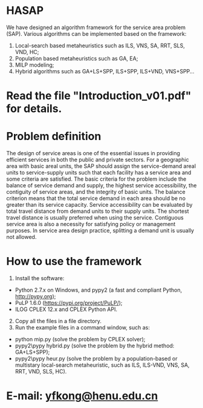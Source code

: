 # HASAP
We have designed an algorithm framework for the service area problem (SAP). Various algorithms can be implemented based on the framework:
1. Local-search based metaheuristics such as ILS, VNS, SA, RRT, SLS, VND, HC;
2. Population based metaheuristics such as GA, EA;
3. MILP modeling;
4. Hybrid algorithms such as GA+LS+SPP, ILS+SPP, ILS+VND, VNS+SPP...
# Read the file "Introduction_v01.pdf" for details.
# Problem definition
The design of service areas is one of the essential issues in providing efficient services in both the public and private sectors. For a geographic area with basic areal units, the SAP should assign the service-demand areal units to service-supply units such that each facility has a service area and some criteria are satisfied. The basic criteria for the problem include the balance of service demand and supply, the highest service accessibility, the contiguity of service areas, and the integrity of basic units. The balance criterion means that the total service demand in each area should be no greater than its service capacity. Service accessibility can be evaluated by total travel distance from demand units to their supply units. The shortest travel distance is usually preferred when using the service. Contiguous service area is also a necessity for satisfying policy or management purposes. In service area design practice, splitting a demand unit is usually not allowed.
# How to use the framework
1. Install the software: 
* Python 2.7.x on Windows, and pypy2 (a fast and compliant Python, http://pypy.org);
* PuLP 1.6.0 (https://pypi.org/project/PuLP/);
* ILOG CPLEX 12.x and CPLEX Python API.
2. Copy all the files in a file directory.
3. Run the example files in a command window, such as:
* python mip.py (solve the problem by CPLEX solver);
* pypy2\pypy hybrid.py (solve the problem by the hybrid method: GA+LS+SPP);
* pypy2\pypy heur.py (solve the problem by a population-based or multistary local-search metaheuristic, such as ILS, ILS-VND, VNS, SA, RRT, VND, SLS, HC).
# E-mail: yfkong@henu.edu.cn
